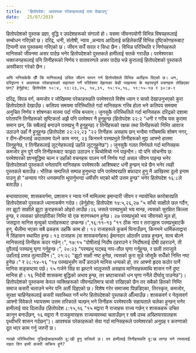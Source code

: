 ```yaml
---
title:  'हितोपदेश: आवश्यक परेकाहरूलाई दया देखाउनु'
date:   25/07/2019
---
```


हितोपदेशको पुस्तक प्रज्ञा, वुद्धि र उपदेशहरूको संगालो हो। यसमा जीवनपयोगी विभिन्न विषयहरूलाई सम्बोधन गरिएको छ। दरिद्र, धनी, संतोषी, न्याय ,अन्याय आदिलाई कहिलेकाहिँ विभिन्न दृष्टिकोणहरूबाट टिप्पणी यस पुस्तकमा गरिएको छ। जीवन सधैँ सरल र सिधा छैन। विभिन्न परिस्थिति र निर्णयहरूले मानिसको जीवनमा असर पार्दछ भनेर हितोपदेशको पुस्तकले हामीलाई सतर्क गराउँछ। परमेश्वरका भक्तजनहरूलाई पनि तिनीहरूको निर्णय र वातावरणले असर पार्दछ भन्ने कुरालाई हितोपदेशको पुस्तकले अस्वीकार गरेको छैन।

`अघि भनिसकेकै छौँ कि मानिसलाई उचित जीवन यापन गर्न हितोपदेशले विभिन्न अर्तीहरू दिएको छ। धन, दरिद्रपना र आवश्यक परेकाहरूको सहायता गर्ने परिवेशमा देहायका केही पदहरूमा के महत्त्वपूर्ण वचनहरू लेखिएका छन्? हेर्नुहोस्: हितोपदेश १०:४, १३:२३,२५, १४,३१, १५:१५,१६, १९:१५-१७ र ३०:७-९`

दरिद्र, विपन्न वर्ग, कमजोर र जोखिममा परेकाहरूप्रति परमेश्वरले विशेष ध्यान र चासो देखाउनुभएको कुरा हितोपदेशले देखाउँछ। कतिपय समयमा परिस्थितिले गर्दा मानिसहरू गरिब होला भने कतिपय समयमा अनुचित निर्णय र शोषणका मारमा पर्दा गरिब बन्लान्। जुनसुकै परिस्थितिले गर्दा मानिसहरू दरिद्रको दशामा परेतापनि तिनीहरूको सृष्टिकर्ता अझै पनि परमेश्वर नै हुनुहुन्छ (हितोपदेश २२:२ "धनी र गरीब यस कुरामा समान छन्, कि सबैलाई बनाउने परमप्रभु नै हुनुहुन्छ) र तिनीहरूको रक्षक तथा तिनीहरूको निम्ति आवाज उठाउने उहाँ नै हुनुहुन्छ (हितोपदेश २२:२२,२३ "२२ तिनीहरू असहाय छन् भन्दैमा गरीबमाथि शोषण नगर्, र दीन-हीनलाई अदालतमा पेल्ने काम नगर्, २३ किनभने परमप्रभुले तिनीहरूको मुद्दा आफ्नो हातमा लिनुहुनेछ, र तिनीहरूलाई लुट्नेहरूलाई उहाँले लुट्नुहुनेछ")। जुनसुकै गलत निर्णयले गर्दा मानिसहरू कमजोर हुन पुगे पनि तिनीहरूबाट फाइदा उठाउन र थिचोमिचो गर्न पाइन्दैन। यो पनि सोचनीय छ: परमेश्वरको ज्ञानबुद्धिमा चल्न र उहाँको वचनहरू पालन गर्ने निर्णय गर्दा असल जीवन पाइन्छ भनेर हितोपदेशको पुस्तकले भनेतापनि मानिसहरू परमेश्वरकै आशिषबाट धनी हुन्छन् भन्ने छैन भनेर त्यही पुस्तकले बताउँछ। भौतिक सम्पत्तिले सम्पन्न हुनुभन्दा पनि परमेश्वरप्रति बफादार हुनु नै आखिरमा ठूलो इनाम पाउनु हो "अन्याय गरेर धनसम्पत्ति थुपार्नुभन्दा धर्मीसँग भएको थोरै उत्तम हुन्छ" भनेर हितोपदेश १६:८ले बताउँछ।

बन्दव्यापारमा, शासकवर्गमा, प्रशासन र न्याय गर्ने मामिलामा इमान्दारी जीवन र न्यायोचित कारोबारप्रति हितोपदेशको पुस्तकले ध्यानाकर्षण गर्दछ। (हेर्नुहोस्: हितोपदेश १४:५,२६,२७ "५ साँचो साक्षीले छल गर्दैन, तर झूटो साक्षीले झूटा कुराहरूको ओइरो लाउँछ।२६ जसले परमप्रभुको भय मान्छ, त्यसको सुरक्षित किल्ला हुन्छ, र त्यसका छोराछोरीका निम्ति यो एक शरणस्थान हुनेछ। २७ परमप्रभुको भय जीवनको मूल हो, जसद्वारा मानिस मृत्युको पासोहरूबाट उम्कन्छ।",१६:११-१३ "११ ठीक नाप र तराजूहरू परमप्रभुबाटकै हुन्, थैलीमा भएका सबै ढकहरू उहाँकै काम हो।  १२ राजाहरूले कुकर्म घिनाउँछन्, किनभने धार्मिकताद्वारा नै सिंहासन स्थापित हुन्छ। १३ राजाहरू (वा शासकवर्गहरू) ईमानदार ओठसँग प्रसन्न हुन्छन्, सत्य बोल्ने मानिसलाई तिनीहरू कदर गर्छन्।", १७:१५ "दोषीलाई निर्दोष ठहराउने र निर्दोषलाई दोषी ठहराउने, ती दुवैलाई परमप्रभु घृणा गर्नुहुन्छ।", २०:२३ "परमप्रभु घट्बढ् नाप-तौल घृणा गर्नुहुन्छ, र छली तराजूले उहाँलाई प्रसन्न तुल्याउँदैन।", २१:२८ "झूटो साक्षी नष्ट हुनेछ, त्यसको कुरा सुन्ने जोसुकै सधैँको निम्ति नष्ट हुनेछ।" र २८:१४-१६ "१४ परमप्रभुसँग सधैँ डराउने मानिस धन्यको हो, तर आफ्नो हृदय कठोर पार्ने मानिस सङ्कष्टमा पर्छ।  १५ गर्जने सिंह वा झम्टने भालूजस्तै असहाय मानिसहरूमाथि शासन गर्ने दुष्ट मानिस हो। १६ निर्दयी शासकमा बुद्धिको अभाव हुन्छ, तर भ्रष्टाचारको धन घृणा गर्नेले दीर्घायु पाउनेछ")। हितोपदेशको पुस्तकमा केवल व्यक्तिहरूको जीवनप्रतिमात्र चासो राखिएको छैन तर सबैको हितको निम्ति समाज कसरी चलाउने भनेर पनि अर्ती दिइएको छ। विशेष गरेर समाजमा पिछडिएका, तिरस्कृत, कमजोर, सुरक्षा चाहिनेहरूलाई कसरी व्यवस्थित गर्ने भनेर हितोपदेशको पुस्तकले औँल्याउँछ। शासकवर्ग र नेतृत्ववर्ग आफ्नो विवेकले भ्यायसम्म उत्तम तरिकाले चल्छन् भने तिनीहरू परमेश्वरकै सहायताले चलेका हुन्छन् भनेर हामीलाई याद दिलाउँछ (हितोपदेश ८:१५,१६ "१५ मद्वारा नै राजाहरू राज्य गर्छन् र शासकहरू उचित कानून बनाउँछन्, १६ मद्वारा नै राजकुमारहरू राज्यव्यवस्था चलाउँछन् र सबै उच्च अख्तियारवालहरू पृथ्वीभरि शासन गर्दछन्")। आवश्यक परेकाहरूको सेवा गर्दा मानिसहरूले परमेश्वरको अनुग्रह र करुणाको दूत भएर काम गर्नु जरुरी छ।

`नराम्रो परिस्थितिमा गुज्रिरहेकाहरूप्रति दु:खी हुनु सजिलो छ। तर हामीलाई तिनीहरूप्रति दु:ख लाग्छ भने त्यसलाई राहत दिन हामी कसरी सक्रिय हुने?`